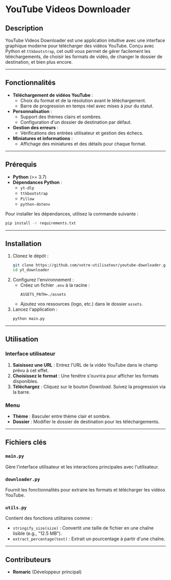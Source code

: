 
# YouTube Videos Downloader

## Description
YouTube Videos Downloader est une application intuitive avec une interface graphique moderne pour télécharger des vidéos YouTube. Conçu avec Python et `ttkbootstrap`, cet outil vous permet de gérer facilement les téléchargements, de choisir les formats de vidéo, de changer le dossier de destination, et bien plus encore.

---

## Fonctionnalités
- **Téléchargement de vidéos YouTube** :
  - Choix du format et de la résolution avant le téléchargement.
  - Barre de progression en temps réel avec mises à jour du statut.
- **Personnalisation** :
  - Support des thèmes clairs et sombres.
  - Configuration d'un dossier de destination par défaut.
- **Gestion des erreurs** :
  - Vérifications des entrées utilisateur et gestion des échecs.
- **Miniatures et informations** :
  - Affichage des miniatures et des détails pour chaque format.

---

## Prérequis
- **Python** (>= 3.7)
- **Dépendances Python** :
  - `yt-dlp`
  - `ttkbootstrap`
  - `Pillow`
  - `python-dotenv`

Pour installer les dépendances, utilisez la commande suivante :
```bash
pip install -r requirements.txt
```

---

## Installation
1. Clonez le dépôt :
    ```bash
    git clone https://github.com/votre-utilisateur/youtube-downloader.git
    cd yt_downloader
    ```
2. Configurez l'environnement :
    - Créez un fichier `.env` à la racine :
      ```env
      ASSETS_PATH=./assets
      ```
    - Ajoutez vos ressources (logo, etc.) dans le dossier `assets`.
3. Lancez l'application :
    ```bash
    python main.py
    ```

---

## Utilisation
### Interface utilisateur
1. **Saisissez une URL** : Entrez l'URL de la vidéo YouTube dans le champ prévu à cet effet.
2. **Choisissez le format** : Une fenêtre s'ouvrira pour afficher les formats disponibles.
3. **Téléchargez** : Cliquez sur le bouton *Download*. Suivez la progression via la barre.

### Menu
- **Thème** : Basculer entre thème clair et sombre.
- **Dossier** : Modifier le dossier de destination pour les téléchargements.

---

## Fichiers clés
### `main.py`
Gère l'interface utilisateur et les interactions principales avec l'utilisateur.

### `downloader.py`
Fournit les fonctionnalités pour extraire les formats et télécharger les vidéos YouTube.

### `utils.py`
Contient des fonctions utilitaires comme :
- `stringify_size(size)` : Convertit une taille de fichier en une chaîne lisible (e.g., "12.5 MB").
- `extract_percentage(text)` : Extrait un pourcentage à partir d'une chaîne.

---

## Contributeurs

- **Romaric** (Développeur principal)


